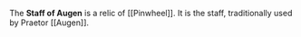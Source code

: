 The **Staff of Augen** is a relic of [[Pinwheel]]. It is the staff, traditionally used by Praetor [[Augen]].

